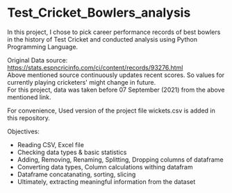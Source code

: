 # Test_Cricket_Bowlers_analysis
In this project, I chose to pick career performance records of best bowlers in the history of Test Cricket and conducted analysis using Python Programming Language.

Original Data source:  https://stats.espncricinfo.com/ci/content/records/93276.html
<br>Above mentioned source continuously updates recent scores. So values for currently playing cricketers' might change in future.
<br>For this project, data was taken before 07 September (2021) from the above mentioned link.

For convenience, Used version of the project file wickets.csv is added in this repository.

Objectives:
- Reading CSV, Excel file
- Checking data types & basic statistics
- Adding, Removing, Renaming, Splitting, Dropping columns of dataframe
- Converting data types, Column calculations withing datafram
- Dataframe concatanating, sorting, slicing
- Ultimately, extracting meaningful information from the dataset
